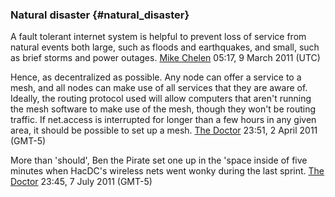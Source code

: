 ### Natural disaster {#natural_disaster}

A fault tolerant internet system is helpful to prevent loss of service
from natural events both large, such as floods and earthquakes, and
small, such as brief storms and power outages. [Mike
Chelen](User:Mike_Chelen) 05:17, 9 March 2011 (UTC)

Hence, as decentralized as possible. Any node can offer a service to a
mesh, and all nodes can make use of all services that they are aware of.
Ideally, the routing protocol used will allow computers that aren't
running the mesh software to make use of the mesh, though they won't be
routing traffic. If net.access is interrupted for longer than a few
hours in any given area, it should be possible to set up a mesh. [The
Doctor](User:Drwho) 23:51, 2 April 2011 (GMT-5)

More than 'should', Ben the Pirate set one up in the 'space inside of
five minutes when HacDC's wireless nets went wonky during the last
sprint. [The Doctor](User:Drwho) 23:45, 7 July 2011 (GMT-5)
